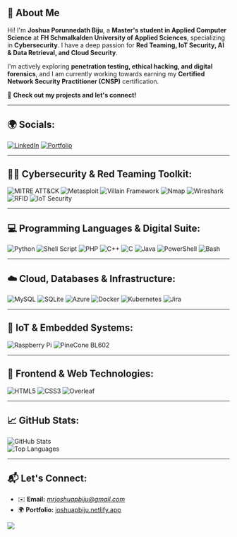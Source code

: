 


## 👋 About Me

Hi! I'm **Joshua Porunnedath Biju**, a **Master's student in Applied Computer Science** at **FH Schmalkalden University of Applied Sciences**, specializing in **Cybersecurity**. I have a deep passion for **Red Teaming, IoT Security, AI & Data Retrieval, and Cloud Security**.

I'm actively exploring **penetration testing, ethical hacking, and digital forensics**, and I am currently working towards earning my **Certified Network Security Practitioner (CNSP)** certification.

🚀 **Check out my projects and let's connect!**  

---

## 🌍 Socials:

[![LinkedIn](https://img.shields.io/badge/LinkedIn-%230077B5.svg?logo=linkedin&logoColor=white)](https://www.linkedin.com/in/joshua-porunnedath-biju-1219a720b/)  [![Portfolio](https://img.shields.io/badge/Portfolio-%23000000.svg?logo=Firefox&logoColor=white)](https://joshuapbiju.netlify.app/)

---

## 🏴‍☠️ Cybersecurity & Red Teaming Toolkit:

![MITRE ATT&CK](https://img.shields.io/badge/MITRE%20ATT&CK-%23C8102E.svg?style=plastic&logo=mitre&logoColor=white)  ![Metasploit](https://img.shields.io/badge/Metasploit-%23008CBA.svg?style=plastic&logo=metasploit&logoColor=white)  ![Villain Framework](https://img.shields.io/badge/Villain%20Framework-%23FF0000.svg?style=plastic&logo=security&logoColor=white)  ![Nmap](https://img.shields.io/badge/Nmap-%230074A3.svg?style=plastic&logo=nmap&logoColor=white)  ![Wireshark](https://img.shields.io/badge/Wireshark-%231672A8.svg?style=plastic&logo=wireshark&logoColor=white)  ![RFID](https://img.shields.io/badge/RFID-%23008080.svg?style=plastic&logo=nfc&logoColor=white)  ![IoT Security](https://img.shields.io/badge/IoT%20Security-%23FF6F00.svg?style=plastic&logo=internet-of-things&logoColor=white)  

---

## 💻 Programming Languages & Digital Suite:

![Python](https://img.shields.io/badge/python-3670A0?style=plastic&logo=python&logoColor=ffdd54)  ![Shell Script](https://img.shields.io/badge/shell_script-%23121011.svg?style=plastic&logo=gnu-bash&logoColor=white)  ![PHP](https://img.shields.io/badge/php-%23777BB4.svg?style=plastic&logo=php&logoColor=white)  ![C++](https://img.shields.io/badge/c++-%2300599C.svg?style=plastic&logo=c%2B%2B&logoColor=white)  ![C](https://img.shields.io/badge/c-%2300599C.svg?style=plastic&logo=c&logoColor=white)  ![Java](https://img.shields.io/badge/java-%23ED8B00.svg?style=plastic&logo=java&logoColor=white)  ![PowerShell](https://img.shields.io/badge/powershell-%235391FE.svg?style=plastic&logo=powershell&logoColor=white)  ![Bash](https://img.shields.io/badge/bash-%23121011.svg?style=plastic&logo=gnu-bash&logoColor=white)  

---

## ☁️ Cloud, Databases & Infrastructure:

![MySQL](https://img.shields.io/badge/mysql-%234479A1.svg?style=plastic&logo=mysql&logoColor=white)  ![SQLite](https://img.shields.io/badge/sqlite-%23003B57.svg?style=plastic&logo=sqlite&logoColor=white)  ![Azure](https://img.shields.io/badge/Azure-%230078D4.svg?style=plastic&logo=azure&logoColor=white)  ![Docker](https://img.shields.io/badge/Docker-%232496ED.svg?style=plastic&logo=docker&logoColor=white)  ![Kubernetes](https://img.shields.io/badge/Kubernetes-%23326CE5.svg?style=plastic&logo=kubernetes&logoColor=white)  ![Jira](https://img.shields.io/badge/Jira-%230052CC.svg?style=plastic&logo=jira&logoColor=white)  

---

## 🔬 IoT & Embedded Systems:

![Raspberry Pi](https://img.shields.io/badge/Raspberry%20Pi-A22846.svg?style=plastic&logo=raspberrypi&logoColor=white)  ![PineCone BL602](https://img.shields.io/badge/PineCone%20BL602-%2300ADEF.svg?style=plastic&logo=bl602&logoColor=white)  

---

## 🎨 Frontend & Web Technologies:

![HTML5](https://img.shields.io/badge/html5-%23E34F26.svg?style=plastic&logo=html5&logoColor=white)  ![CSS3](https://img.shields.io/badge/css3-%231572B6.svg?style=plastic&logo=css3&logoColor=white)  ![Overleaf](https://img.shields.io/badge/Overleaf-%23FFFFFF.svg?style=plastic&logo=overleaf&logoColor=green)  

---

## 📈 GitHub Stats:

![GitHub Stats](https://github-readme-stats.vercel.app/api?username=joshuapbiju&show_icons=true&theme=tokyonight)  
![Top Languages](https://github-readme-stats.vercel.app/api/top-langs/?username=joshuapbiju&layout=compact&theme=tokyonight)  

---

## 📬 Let's Connect:

- ✉️ **Email:** *mrjoshuapbiju@gmail.com*  
- 🌍 **Portfolio:** [joshuapbiju.netlify.app](https://joshuapbiju.netlify.app/)  






[![](https://visitcount.itsvg.in/api?id=JOSHUA&label=Profile%20View%20&color=5&icon=5&pretty=false)](https://visitcount.itsvg.in)
